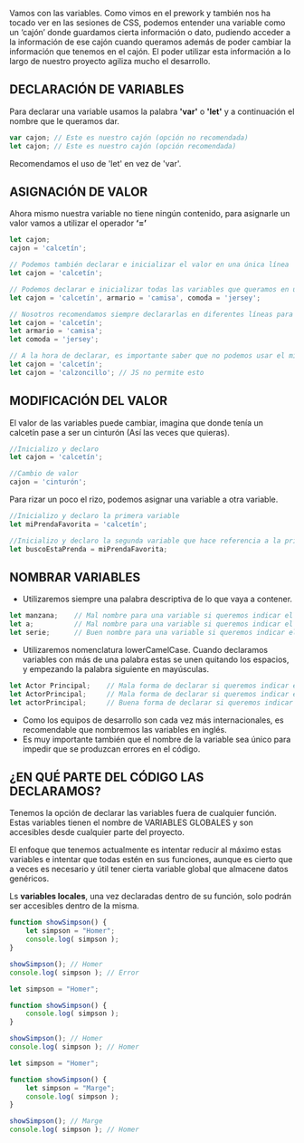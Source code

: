Vamos con las variables. Como vimos en el prework y también nos ha tocado ver en las sesiones de CSS, podemos entender una variable como un ‘cajón’ donde guardamos cierta información o dato, pudiendo acceder a la información de ese cajón cuando queramos además de poder cambiar la información que tenemos en el cajón. El poder utilizar esta información a lo largo de nuestro proyecto agiliza mucho el desarrollo.


## DECLARACIÓN DE VARIABLES

Para declarar una variable usamos la palabra **'var'** o **'let'** y a continuación el nombre que le queramos dar.


```jsx
var cajon; // Este es nuestro cajón (opción no recomendada)
let cajon; // Este es nuestro cajón (opción recomendada)
```


Recomendamos el uso de 'let' en vez de 'var'.


## ASIGNACIÓN DE VALOR

Ahora mismo nuestra variable no tiene ningún contenido, para asignarle un valor vamos a utilizar el operador **‘=’**


```jsx
let cajon;
cajon = 'calcetín'; 

// Podemos también declarar e inicializar el valor en una única línea
let cajon = 'calcetín';

// Podemos declarar e inicializar todas las variables que queramos en una línea, si separamos por comas.
let cajon = 'calcetín', armario = 'camisa', comoda = 'jersey';

// Nosotros recomendamos siempre declararlas en diferentes líneas para que visualmente sea más sencillo identificarlas.
let cajon = 'calcetín';
let armario = 'camisa';
let comoda = 'jersey';

// A la hora de declarar, es importante saber que no podemos usar el mismo nombre para declarar dos variables.
let cajon = 'calcetín';
let cajon = 'calzoncillo'; // JS no permite esto
```
  

## MODIFICACIÓN DEL VALOR

El valor de las variables puede cambiar, imagina que donde tenía un calcetín pase a ser un cinturón (Así las veces que quieras).


```jsx
//Inicializo y declaro
let cajon = 'calcetín';

//Cambio de valor
cajon = 'cinturón'; 

```


Para rizar un poco el rizo, podemos asignar una variable a otra variable.


```jsx
//Inicializo y declaro la primera variable
let miPrendaFavorita = 'calcetín';

//Inicializo y declaro la segunda variable que hace referencia a la primera
let buscoEstaPrenda = miPrendaFavorita; 

```


## NOMBRAR VARIABLES

- Utilizaremos siempre una palabra descriptiva de lo que vaya a contener.


```jsx
let manzana;    // Mal nombre para una variable si queremos indicar el título de una serie
let a;          // Mal nombre para una variable si queremos indicar el título de una serie
let serie;      // Buen nombre para una variable si queremos indicar el título de una serie
```


- Utilizaremos  nomenclatura lowerCamelCase. Cuando declaramos variables con más de una palabra estas se unen quitando los espacios, y empezando la palabra siguiente en mayúsculas.


```jsx
let Actor Principal;    // Mala forma de declarar si queremos indicar el actor principal
let ActorPrincipal;     // Mala forma de declarar si queremos indicar el actor principal
let actorPrincipal;     // Buena forma de declarar si queremos indicar el actor principal
```


- Como los equipos de desarrollo son cada vez más internacionales, es recomendable que nombremos las variables en inglés.
- Es muy importante también que el nombre de la variable sea único para impedir que se produzcan errores en el código.



## ¿EN QUÉ PARTE DEL CÓDIGO LAS DECLARAMOS?

Tenemos la opción de declarar las variables fuera de cualquier función. Estas variables tienen el nombre de VARIABLES GLOBALES y son accesibles desde cualquier parte del proyecto.

El enfoque que tenemos actualmente es intentar reducir al máximo estas variables e intentar que todas estén en sus funciones, aunque es cierto que a veces es necesario y útil tener cierta variable global que almacene datos genéricos.

Ls **variables locales**, una vez declaradas dentro de su función, solo podrán ser accesibles dentro de la misma.


```jsx
function showSimpson() {
	let simpson = "Homer";
	console.log( simpson );
}

showSimpson(); // Homer
console.log( simpson ); // Error
```


```jsx
let simpson = "Homer";

function showSimpson() {
	console.log( simpson );
}

showSimpson(); // Homer
console.log( simpson ); // Homer
```


```jsx
let simpson = "Homer";

function showSimpson() {
	let simpson = "Marge";
	console.log( simpson );
}

showSimpson(); // Marge
console.log( simpson ); // Homer
```
